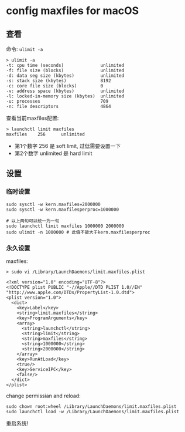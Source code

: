 
# config maxfiles for macOS

## 查看

命令: `ulimit -a`

```shell
> ulimit -a
-t: cpu time (seconds)              unlimited
-f: file size (blocks)              unlimited
-d: data seg size (kbytes)          unlimited
-s: stack size (kbytes)             8192
-c: core file size (blocks)         0
-v: address space (kbytes)          unlimited
-l: locked-in-memory size (kbytes)  unlimited
-u: processes                       709
-n: file descriptors                4864
```

查看当前maxfiles配置:
```shell
> launchctl limit maxfiles
maxfiles    256      unlimited
```
- 第1个数字 256 是 soft limit, 过低需要设置一下
- 第2个数字 unlimited 是 hard limit


## 设置

### 临时设置
```
sudo sysctl -w kern.maxfiles=2000000
sudo sysctl -w kern.maxfilesperproc=1000000

# 以上两句可以统一为一句
sudo launchctl limit maxfiles 1000000 2000000
sudo ulimit -n 1000000 # 此值不能大于kern.maxfilesperproc
```

### 永久设置

maxfiles:
```
> sudo vi /Library/LaunchDaemons/limit.maxfiles.plist

<?xml version="1.0" encoding="UTF-8"?>
<!DOCTYPE plist PUBLIC "-//Apple//DTD PLIST 1.0//EN" "http://www.apple.com/DTDs/PropertyList-1.0.dtd">
<plist version="1.0">
  <dict>
    <key>Label</key>
    <string>limit.maxfiles</string>
    <key>ProgramArguments</key>
    <array>
      <string>launchctl</string>
      <string>limit</string>
      <string>maxfiles</string>
      <string>1000000</string>
      <string>2000000</string>
    </array>
    <key>RunAtLoad</key>
    <true/>
    <key>ServiceIPC</key>
    <false/>
  </dict>
</plist>
```

change permissian and reload:
```
sudo chown root:wheel /Library/LaunchDaemons/limit.maxfiles.plist
sudo launchctl load -w /Library/LaunchDaemons/limit.maxfiles.plist
```

重启系统!



